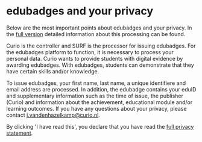 # edubadges and your privacy

Below are the most important points about edubadges and your privacy. In the [full version](https://raw.githubusercontent.com/edubadges/privacy/master/mbo/curio/edubadges-formal-text-en.md) detailed information about this processing can be found.

Curio is the controller and SURF is the processor for issuing edubadges. For the edubadges platform to function, it is necessary to process your personal data. Curio wants to provide students with digital evidence by awarding edubadges. With edubadges, students can demonstrate that they have certain skills and/or knowledge.

To issue edubadges, your first name, last name, a unique identifiere and email address are processed. In addition, the edubadge contains your eduID and supplementary information such as the time of issue, the publisher (Curio) and information about the achievement, educational module and/or learning outcomes. If you have any questions about your privacy, please contact [j.vandenhazelkamp@curio.nl](mailto:j.vandenhazelkamp@curio.nl). 

By clicking 'I have read this', you declare that you have read the [full privacy statement](https://raw.githubusercontent.com/edubadges/privacy/master/mbo/curio/edubadges-formal-text-en.md).
